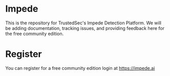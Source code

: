 # Impede

This is the repository for TrustedSec's Impede Detection Platform. We will be adding documentation, tracking issues, and providing feedback here for the free community edition.

# Register

You can register for a free community edition login at https://impede.ai
